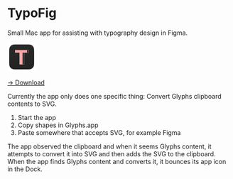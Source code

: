 # TypoFig

Small Mac app for assisting with typography design in Figma.

<img src="https://raw.githubusercontent.com/rsms/TypoFig/master/TypoFig/Assets.xcassets/AppIcon.appiconset/icon_512x512%402x.png" width="64" height="64">

[→ Download](https://github.com/rsms/TypoFig/releases/latest)

Currently the app only does one specific thing: Convert Glyphs clipboard contents to SVG.

1. Start the app
2. Copy shapes in Glyphs.app
3. Paste somewhere that accepts SVG, for example Figma

The app observed the clipboard and when it seems Glyphs content, it attempts to
convert it into SVG and then adds the SVG to the clipboard.
When the app finds Glyphs content and converts it, it bounces its app icon in the Dock.
